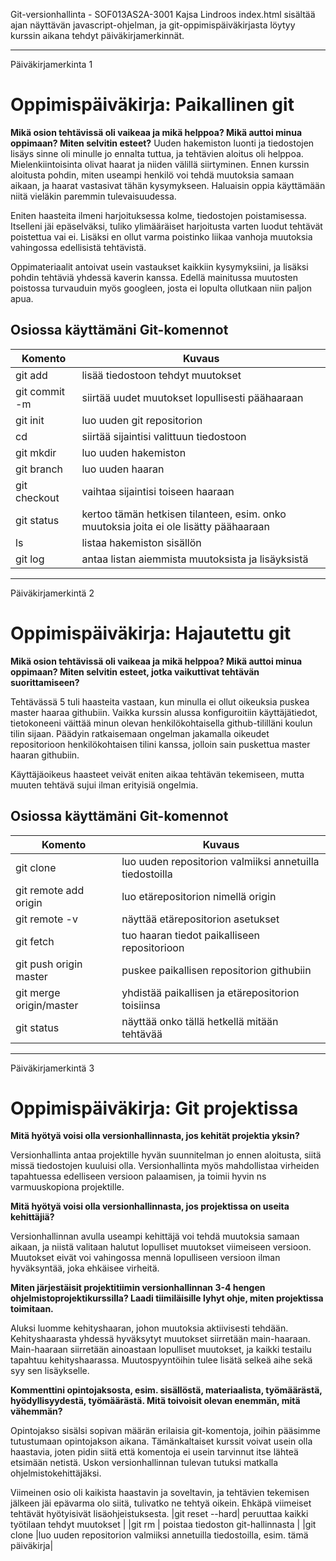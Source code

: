 Git-versionhallinta - SOF013AS2A-3001
Kajsa Lindroos
index.html sisältää ajan näyttävän javascript-ohjelman,
ja git-oppimispäiväkirjasta löytyy kurssin aikana tehdyt päiväkirjamerkinnät.
______________________________________________________________________________
Päiväkirjamerkinta 1

# Oppimispäiväkirja: Paikallinen git

__Mikä osion tehtävissä oli vaikeaa ja mikä helppoa? Mikä auttoi minua oppimaan? Miten selvitin esteet?__
Uuden hakemiston luonti ja tiedostojen lisäys sinne oli minulle jo ennalta tuttua, ja tehtävien aloitus oli helppoa. Mielenkiintoisinta olivat haarat ja niiden välillä siirtyminen. Ennen kurssin aloitusta pohdin, miten useampi henkilö voi tehdä muutoksia samaan aikaan, ja haarat vastasivat tähän kysymykseen. Haluaisin oppia käyttämään niitä vieläkin paremmin tulevaisuudessa.

Eniten haasteita ilmeni harjoituksessa kolme, tiedostojen poistamisessa. Itselleni jäi epäselväksi, tuliko ylimääräiset harjoitusta varten luodut tehtävät poistettua vai ei. Lisäksi en ollut varma poistinko liikaa vanhoja muutoksia vahingossa edellisistä tehtävistä.

Oppimateriaalit antoivat usein vastaukset kaikkiin kysymyksiini, ja lisäksi pohdin tehtäviä yhdessä kaverin kanssa. Edellä mainitussa muutosten poistossa turvauduin myös googleen, josta ei lopulta ollutkaan niin paljon apua.

## Osiossa käyttämäni Git-komennot

| Komento | Kuvaus |
| --------| ------ |
|git add| lisää tiedostoon tehdyt muutokset |
|git commit -m | siirtää uudet muutokset lopullisesti päähaaraan |
|git init| luo uuden git repositorion|
|cd| siirtää sijaintisi valittuun tiedostoon |
|git mkdir| luo uuden hakemiston|
|git branch| luo uuden haaran |
|git checkout| vaihtaa sijaintisi toiseen haaraan |
|git status| kertoo tämän hetkisen tilanteen, esim. onko muutoksia joita ei ole lisätty päähaaraan|
|ls| listaa hakemiston sisällön |
|git log | antaa listan aiemmista muutoksista ja lisäyksistä|
______________________________________________________________________________
Päiväkirjamerkintä 2

# Oppimispäiväkirja: Hajautettu git

__Mikä osion tehtävissä oli vaikeaa ja mikä helppoa? Mikä auttoi minua oppimaan? Miten selvitin esteet, jotka vaikuttivat tehtävän suorittamiseen?__

Tehtävässä 5 tuli haasteita vastaan, kun minulla ei ollut oikeuksia puskea master haaraa githubiin. Vaikka kurssin alussa konfiguroitiin käyttäjätiedot, tietokoneeni väittää minun olevan henkilökohtaisella github-tililläni koulun tilin sijaan. Päädyin ratkaisemaan ongelman jakamalla oikeudet repositorioon henkilökohtaisen tilini kanssa, jolloin sain puskettua master haaran githubiin.

Käyttäjäoikeus haasteet veivät eniten aikaa tehtävän tekemiseen, mutta muuten tehtävä sujui ilman erityisiä ongelmia.

## Osiossa käyttämäni Git-komennot

| Komento | Kuvaus |
| --------| ------ |
| git clone | luo uuden repositorion valmiiksi annetuilla tiedostoilla |
| git remote add origin | luo etärepositorion nimellä origin |
| git remote -v | näyttää etärepositorion asetukset  |
| git fetch| tuo haaran tiedot paikalliseen repositorioon |
| git push origin master| puskee paikallisen repositorion githubiin |
| git merge origin/master | yhdistää paikallisen ja etärepositorion toisiinsa |
| git status | näyttää onko tällä hetkellä mitään tehtävää |

______________________________________________________________________________
Päiväkirjamerkintä 3

# Oppimispäiväkirja: Git projektissa

__Mitä hyötyä voisi olla versionhallinnasta, jos kehität projektia yksin?__

Versionhallinta antaa projektille hyvän suunnitelman jo ennen aloitusta, siitä missä tiedostojen kuuluisi olla. Versionhallinta myös mahdollistaa virheiden tapahtuessa edelliseen versioon palaamisen, ja toimii hyvin ns varmuuskopiona projektille.

__Mitä hyötyä voisi olla versionhallinnasta, jos projektissa on useita kehittäjiä?__

Versionhallinnan avulla useampi kehittäjä voi tehdä muutoksia samaan aikaan, ja niistä valitaan halutut lopulliset muutokset viimeiseen versioon. Muutokset eivät voi vahingossa mennä lopulliseen versioon ilman hyväksyntää, joka ehkäisee virheitä.

__Miten järjestäisit projektitiimin versionhallinnan 3-4 hengen ohjelmistoprojektikurssilla? Laadi tiimiläisille lyhyt ohje, miten projektissa toimitaan.__

Aluksi luomme kehityshaaran, johon muutoksia aktiivisesti tehdään. Kehityshaarasta yhdessä hyväksytyt muutokset siirretään main-haaraan. Main-haaraan siirretään ainoastaan lopulliset muutokset, ja kaikki testailu tapahtuu kehityshaarassa. Muutospyyntöihin tulee lisätä selkeä aihe sekä syy sen lisäykselle.

__Kommenttini opintojaksosta, esim. sisällöstä, materiaalista, työmäärästä, hyödyllisyydestä, työmäärästä. Mitä toivoisit olevan enemmän, mitä vähemmän?__

Opintojakso sisälsi sopivan määrän erilaisia git-komentoja, joihin pääsimme tutustumaan opintojakson aikana. Tämänkaltaiset kurssit voivat usein olla haastavia, joten pidin siitä että komentoja ei usein tarvinnut itse lähteä etsimään netistä. Uskon versionhallinnan tulevan tutuksi matkalla ohjelmistokehittäjäksi. 

Viimeinen osio oli kaikista haastavin ja soveltavin, ja tehtävien tekemisen jälkeen jäi epävarma olo siitä, tulivatko ne tehtyä oikein. Ehkäpä viimeiset tehtävät hyötyisivät lisäohjeistuksesta.
|git reset --hard| peruuttaa kaikki työtilaan tehdyt muutokset |
|git rm | poistaa tiedoston git-hallinnasta |
|git clone |luo uuden repositorion valmiiksi annetuilla tiedostoilla, esim. tämä päiväkirja|
